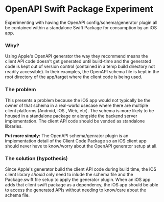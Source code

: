 # OpenAPI Swift Package Experiment 
Experimenting with having the OpenAPI config/schema/generator plugin all be contained within a standalone Swift Package for consumption by an iOS app.

### Why?
Using Apple's OpenAPI generator the way they recommend means the client API code doesn't get generated until build-time and the generated code is kept out of version control (contained in a temp build directory not readily accessible).  In their examples, the OpenAPI schema file is kept in the root directory of the app/target where the client code is being used.

### The problem
This presents a problem because the iOS app would not typically be the owner of that schema in a real-world usecase where there are multiple client platforms (Android, iOS , Web, etc). The schema is more likely to be housed in a standalone package or alongside the backend server implementation. The client API code should be vended as standalone libraries. 

**Put more simply:** The OpenAPI schema/genrator plugin is an implementation detail of the Client Code Package so an iOS client app should never have to know/worry about the OpenAPI generator setup at all.

### The solution (hypothesis)
Since Apple's generator build the client API code during build time, the iOS client library _should_ only need to inlude the schema file and the Package.swift file setup to apply the generator plugin. When an iOS app adds that client swift package as a dependency, the iOS app should be able to access the generated APIs without needing to know/care about the schema file.
